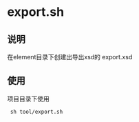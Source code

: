 # export.sh

## 说明

在element目录下创建出导出xsd的 export.xsd

## 使用

项目目录下使用

```shell
 sh tool/export.sh
```
